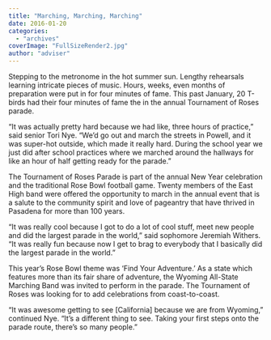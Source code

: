 ```yaml
---
title: "Marching, Marching, Marching"
date: 2016-01-20
categories: 
  - "archives"
coverImage: "FullSizeRender2.jpg"
author: "adviser"
---
```


Stepping to the metronome in the hot summer sun. Lengthy rehearsals learning intricate pieces of music. Hours, weeks, even months of preparation were put in for four minutes of fame. This past January, 20 T-birds had their four minutes of fame the in the annual Tournament of Roses parade.

“It was actually pretty hard because we had like, three hours of practice,” said senior Tori Nye. “We’d go out and march the streets in Powell, and it was super-hot outside, which made it really hard. During the school year we just did after school practices where we marched around the hallways for like an hour of half getting ready for the parade.”

The Tournament of Roses Parade is part of the annual New Year celebration and the traditional Rose Bowl football game. Twenty members of the East High band were offered the opportunity to march in the annual event that is a salute to the community spirit and love of pageantry that have thrived in Pasadena for more than 100 years.

“It was really cool because I got to do a lot of cool stuff, meet new people and did the largest parade in the world,” said sophomore Jeremiah Withers. “It was really fun because now I get to brag to everybody that I basically did the largest parade in the world.”

This year’s Rose Bowl theme was ‘Find Your Adventure.’ As a state which features more than its fair share of adventure, the Wyoming All-State Marching Band was invited to perform in the parade. The Tournament of Roses was looking for to add celebrations from coast-to-coast.

“It was awesome getting to see \[California\] because we are from Wyoming,” continued Nye. “It’s a different thing to see. Taking your first steps onto the parade route, there’s so many people.”
